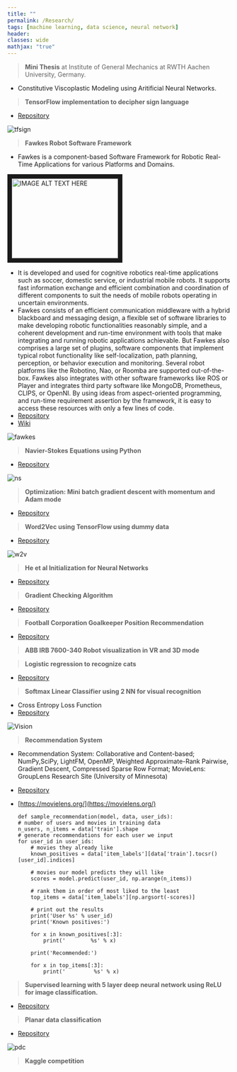 ```yaml
---
title: ""
permalink: /Research/
tags: [machine learning, data science, neural network]
header:
classes: wide
mathjax: "true"
---
```


>   **Mini Thesis** at Institute of General Mechanics at RWTH Aachen University, Germany.

-   Constitutive Viscoplastic Modeling using Aritificial Neural Networks.

>   **TensorFlow implementation to decipher sign language**

-   [Repository](https://github.com/kiranchhatre/Tensorflow-decipher_sign_language)

![tfsign](/assets/images/tfsign.png)

>   **Fawkes Robot Software Framework**

-   Fawkes is a component-based Software Framework for Robotic Real-Time Applications for various Platforms and Domains.

<a href="http://www.youtube.com/watch?feature=player_embedded&v=pt4CqpuaVxE
" target="_blank"><img src="http://img.youtube.com/vi/pt4CqpuaVxE/0.jpg"
alt="IMAGE ALT TEXT HERE" width="240" height="180" border="10" /></a>

-   It is developed and used for cognitive robotics real-time applications such as soccer, domestic service, or industrial mobile robots. It supports fast information exchange and efficient combination and coordination of different components to suit the needs of mobile robots operating in uncertain environments.<br/>
-   Fawkes consists of an efficient communication middleware with a hybrid blackboard and messaging design, a flexible set of software libraries to make developing robotic functionalities reasonably simple, and a coherent development and run-time environment with tools that make integrating and running robotic applications achievable. But Fawkes also comprises a large set of plugins, software components that implement typical robot functionality like self-localization, path planning, perception, or behavior execution and monitoring. Several robot platforms like the Robotino, Nao, or Roomba are supported out-of-the-box. Fawkes also integrates with other software frameworks like ROS or Player and integrates third party software like MongoDB, Prometheus, CLIPS, or OpenNI. By using ideas from aspect-oriented programming, and run-time requirement assertion by the framework, it is easy to access these resources with only a few lines of code.
-   [Repository](https://github.com/carologistics)
-   [Wiki](https://trac.fawkesrobotics.org/)

![fawkes](/assets/images/fawkes.png)

>   **Navier-Stokes Equations using Python**

-   [Repository](https://github.com/kiranchhatre/Navier_Stokes_Equations)

![ns](/assets/images/ns.png)

>   **Optimization: Mini batch gradient descent with momentum and Adam mode**

-   [Repository](https://github.com/kiranchhatre/Optimization_algorithms/blob/master/Optimization%20algorithms.ipynb)

>   **Word2Vec using TensorFlow using dummy data**

-   [Repository](https://github.com/kiranchhatre/Word2vec)

![w2v](/assets/images/w2v.png)

>   **He et al Initialization for Neural Networks**

-   [Repository](https://github.com/kiranchhatre/Initialization_techniques/blob/master/Initialization%20techniques.ipynb)

>   **Gradient Checking Algorithm**

-   [Repository](https://github.com/kiranchhatre/Gradient_Checking_Algorithm/blob/master/Gradient%20Checking%20Algorithm.ipynb)

>   **Football Corporation Goalkeeper Position Recommendation**

-   [Repository](https://github.com/kiranchhatre/French-Football-Corporation-Goalkeeper-Position-Recommendation-/blob/master/French%20Football%20Corporation%20Goalkeeper%20Position%20Recommendation%20.ipynb)

>   **ABB IRB 7600-340 Robot visualization in VR and 3D mode**


>   **Logistic regression to recognize cats**

-   [Repository](https://github.com/kiranchhatre/Logistic_Regression)

>   **Softmax Linear Classifier using 2 NN for visual recognition**

-   Cross Entropy Loss Function
-   [Repository](https://github.com/kiranchhatre/Convolutional_Neural_Network_Visual_Recognition)

![Vision](/assets/images/Vision.png)

>   **Recommendation System**

-   Recommendation System: Collaborative and Content-based; NumPy,SciPy, LightFM, OpenMP, Weighted Approximate-Rank Pairwise,
    Gradient Descent, Compressed Sparse Row Format; MovieLens: GroupLens Research Site (University of Minnesota)
-   [Repository](https://github.com/kiranchhatre/lightfm_recommendation_algorithm)
-   [https://movielens.org/](https://movielens.org/)




        def sample_recommendation(model, data, user_ids):
        # number of users and movies in training data
        n_users, n_items = data['train'].shape
        # generate recommendations for each user we input
        for user_id in user_ids:
            # movies they already like
            known_positives = data['item_labels'][data['train'].tocsr()[user_id].indices]

            # movies our model predicts they will like
            scores = model.predict(user_id, np.arange(n_items))

            # rank them in order of most liked to the least
            top_items = data['item_labels'][np.argsort(-scores)]

            # print out the results
            print('User %s' % user_id)
            print('Known positives:')

            for x in known_positives[:3]:
                print('        %s' % x)

            print('Recommended:')

            for x in top_items[:3]:
                print('         %s' % x)


>   **Supervised learning with 5 layer deep neural network using ReLU for image classification.**

-   [Repository](https://github.com/kiranchhatre/L_layer_deep_neural_network)

>   **Planar data classification**

-   [Repository](https://github.com/kiranchhatre/Planar_data_classification/blob/master/Planar%20data%20classification%20with%20one%20hidden%20layer.ipynb)

![pdc](/assets/images/pdc.png)

>   **Kaggle competition**





